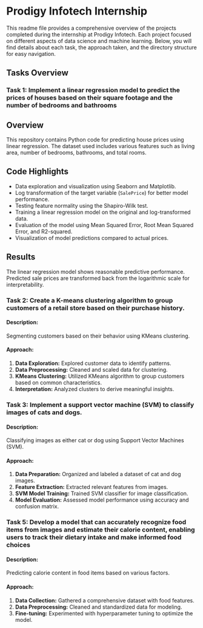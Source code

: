# Prodigy Infotech Internship 


This readme file provides a comprehensive overview of the projects completed during the internship at Prodigy Infotech. Each project focused on different aspects of data science and machine learning. Below, you will find details about each task, the approach taken, and the directory structure for easy navigation.

## Tasks Overview

### Task 1: Implement a linear regression model to predict the prices of houses based on their square footage and the number of bedrooms and bathrooms

## Overview
This repository contains Python code for predicting house prices using linear regression. The dataset used includes various features such as living area, number of bedrooms, bathrooms, and total rooms.

## Code Highlights
- Data exploration and visualization using Seaborn and Matplotlib.
- Log transformation of the target variable (`SalePrice`) for better model performance.
- Testing feature normality using the Shapiro-Wilk test.
- Training a linear regression model on the original and log-transformed data.
- Evaluation of the model using Mean Squared Error, Root Mean Squared Error, and R2-squared.
- Visualization of model predictions compared to actual prices.

## Results
The linear regression model shows reasonable predictive performance. Predicted sale prices are transformed back from the logarithmic scale for interpretability.

### Task 2: Create a K-means clustering algorithm to group customers of a retail store based on their purchase history.

#### Description:
Segmenting customers based on their behavior using KMeans clustering.

#### Approach:
1. **Data Exploration:** Explored customer data to identify patterns.
2. **Data Preprocessing:** Cleaned and scaled data for clustering.
3. **KMeans Clustering:** Utilized KMeans algorithm to group customers based on common characteristics.
4. **Interpretation:** Analyzed clusters to derive meaningful insights.

### Task 3: Implement a support vector machine (SVM) to classify images of cats and dogs.

#### Description:
Classifying images as either cat or dog using Support Vector Machines (SVM).

#### Approach:
1. **Data Preparation:** Organized and labeled a dataset of cat and dog images.
2. **Feature Extraction:** Extracted relevant features from images.
3. **SVM Model Training:** Trained SVM classifier for image classification.
4. **Model Evaluation:** Assessed model performance using accuracy and confusion matrix.

### Task 5: Develop a model that can accurately recognize food items from images and estimate their calorie content, enabling users to track their dietary intake and make informed food choices

#### Description:
Predicting calorie content in food items based on various factors.

#### Approach:
1. **Data Collection:** Gathered a comprehensive dataset with food features.
2. **Data Preprocessing:** Cleaned and standardized data for modeling.
3. **Fine-tuning:** Experimented with hyperparameter tuning to optimize the model.
